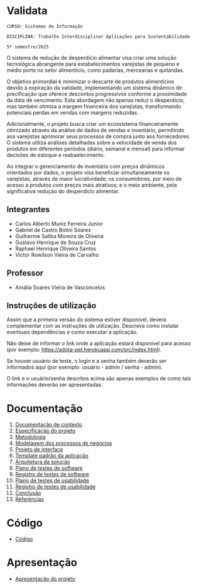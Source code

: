 # Validata

`CURSO: Sistemas de Informação`

`DISCIPLINA: Trabalho Interdisciplinar Aplicações para Sustentabilidade`

`5º semestre/2025`

O sistema de redução de desperdício alimentar visa criar uma solução tecnológica abrangente para estabelecimentos varejistas de pequeno e médio porte no setor alimentício, como padarias, mercearias e quitandas.

O objetivo primordial é minimizar o descarte de produtos alimentícios devido à expiração da validade, implementando um sistema dinâmico de precificação que oferece descontos progressivos conforme a proximidade da data de vencimento. Esta abordagem não apenas reduz o desperdício, mas também otimiza a margem financeira dos varejistas, transformando potenciais perdas em vendas com margens reduzidas.

Adicionalmente, o projeto busca criar um ecossistema financeiramente otimizado através da análise de dados de vendas e inventário, permitindo aos varejistas aprimorar seus processos de compra junto aos fornecedores. O sistema utiliza análises detalhadas sobre a velocidade de venda dos produtos em diferentes períodos (diário, semanal e mensal) para informar decisões de estoque e reabastecimento.

Ao integrar o gerenciamento de inventário com preços dinâmicos orientados por dados, o projeto visa beneficiar simultaneamente os varejistas, através de maior lucratividade; os consumidores, por meio de acesso a produtos com preços mais atrativos; e o meio ambiente, pela significativa redução do desperdício alimentar.

## Integrantes

- Carlos Alberto Muniz Ferreira Junior
- Gabriel de Castro Botini Soares
- Guilherme Saliba Moreira de Oliveira
- Gustavo Henrique de Souza Cruz
- Raphael Henrique Oliveira Santos
- Victor Rowilson Vieira de Carvalho

## Professor

- Amália Soares Vieira de Vasconcelos

## Instruções de utilização

Assim que a primeira versão do sistema estiver disponível, deverá complementar com as instruções de utilização. Descreva como instalar eventuais dependências e como executar a aplicação.

Não deixe de informar o link onde a aplicação estará disponível para acesso (por exemplo: https://adota-pet.herokuapp.com/src/index.html).

Se houver usuário de teste, o login e a senha também deverão ser informados aqui (por exemplo: usuário - admin / senha - admin).

O link e o usuário/senha descritos acima são apenas exemplos de como tais informações deverão ser apresentadas.

# Documentação

<ol>
<li><a href="docs/01-Contexto.md"> Documentação de contexto</a></li>
<li><a href="docs/02-Especificacao.md"> Especificação do projeto</a></li>
<li><a href="docs/03-Metodologia.md"> Metodologia</a></li>
<li><a href="docs/04-Modelagem-processos-negocio.md"> Modelagem dos processos de negócios</a></li>
<li><a href="docs/05-Projeto-interface.md"> Projeto de interface</a></li>
<li><a href="docs/06-Template-padrao.md"> Template padrão da aplicação</a></li>
<li><a href="docs/07-Arquitetura-solucao.md"> Arquitetura da solução</a></li>
<li><a href="docs/08-Plano-testes-software.md"> Plano de testes de software</a></li>
<li><a href="docs/09-Registro-testes-software.md"> Registro de testes de software</a></li>
<li><a href="docs/10-Plano-testes-usabilidade.md"> Plano de testes de usabilidade</a></li>
<li><a href="docs/11-Registro-testes-usabilidade.md"> Registro de testes de usabilidade</a></li>
<li><a href="docs/12-Conclusao.md"> Conclusão</a></li>
<li><a href="docs/13-Referencias.md"> Referências</a></li>
</ol>

# Código

- <a href="src/README.md">Código</a>

# Apresentação

- <a href="presentation/README.md">Apresentação do projeto</a>
